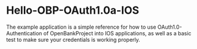 Hello-OBP-OAuth1.0a-IOS
=======================

The example application is a simple reference for how to use OAuth1.0-Authentication of  OpenBankProject into IOS applications, as well as a basic test to make sure your credentials is working properly.
